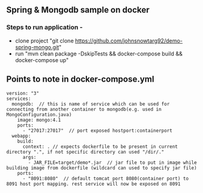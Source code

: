 ## Spring & Mongodb sample on docker

### Steps to run application - 
* clone project "git clone https://github.com/johnsnowtarg92/demo-spring-mongo.git"
* run "mvn clean package -DskipTests && docker-compose build && docker-compose up"


## Points to note in docker-compose.yml
```
version: "3"
services:
  mongodb:  // this is name of service which can be used for connecting from another container to mongodb(e.g. used in MongoConfiguration.java) 
    image: mongo:4.1
    ports:
      - "27017:27017"  // port exposed hostport:containerport
  webapp:
    build:
      context: . // expects dockerfile to be present in current directory ".", if not specific directory can used "/dir/."
      args:
        - JAR_FILE=target/demo*.jar  // jar file to put in image while building image from dockerfile (wildcard can used to specify jar file)
    ports:
      - "8091:8080"  // default tomcat port 8080(container port) to 8091 host port mapping. rest service will now be exposed on 8091

```


